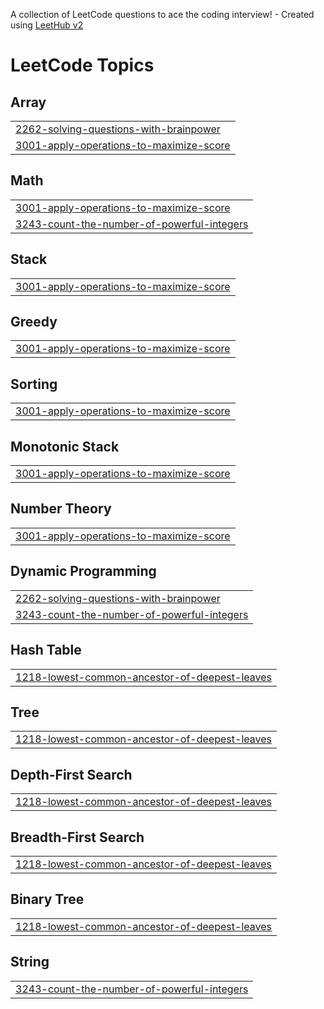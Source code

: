A collection of LeetCode questions to ace the coding interview! - Created using [LeetHub v2](https://github.com/arunbhardwaj/LeetHub-2.0)
<!---LeetCode Topics Start-->
# LeetCode Topics
## Array
|  |
| ------- |
| [2262-solving-questions-with-brainpower](https://github.com/Dev-Destructor/leetcode-problem-solving/tree/master/2262-solving-questions-with-brainpower) |
| [3001-apply-operations-to-maximize-score](https://github.com/Dev-Destructor/leetcode-problem-solving/tree/master/3001-apply-operations-to-maximize-score) |
## Math
|  |
| ------- |
| [3001-apply-operations-to-maximize-score](https://github.com/Dev-Destructor/leetcode-problem-solving/tree/master/3001-apply-operations-to-maximize-score) |
| [3243-count-the-number-of-powerful-integers](https://github.com/Dev-Destructor/leetcode-problem-solving/tree/master/3243-count-the-number-of-powerful-integers) |
## Stack
|  |
| ------- |
| [3001-apply-operations-to-maximize-score](https://github.com/Dev-Destructor/leetcode-problem-solving/tree/master/3001-apply-operations-to-maximize-score) |
## Greedy
|  |
| ------- |
| [3001-apply-operations-to-maximize-score](https://github.com/Dev-Destructor/leetcode-problem-solving/tree/master/3001-apply-operations-to-maximize-score) |
## Sorting
|  |
| ------- |
| [3001-apply-operations-to-maximize-score](https://github.com/Dev-Destructor/leetcode-problem-solving/tree/master/3001-apply-operations-to-maximize-score) |
## Monotonic Stack
|  |
| ------- |
| [3001-apply-operations-to-maximize-score](https://github.com/Dev-Destructor/leetcode-problem-solving/tree/master/3001-apply-operations-to-maximize-score) |
## Number Theory
|  |
| ------- |
| [3001-apply-operations-to-maximize-score](https://github.com/Dev-Destructor/leetcode-problem-solving/tree/master/3001-apply-operations-to-maximize-score) |
## Dynamic Programming
|  |
| ------- |
| [2262-solving-questions-with-brainpower](https://github.com/Dev-Destructor/leetcode-problem-solving/tree/master/2262-solving-questions-with-brainpower) |
| [3243-count-the-number-of-powerful-integers](https://github.com/Dev-Destructor/leetcode-problem-solving/tree/master/3243-count-the-number-of-powerful-integers) |
## Hash Table
|  |
| ------- |
| [1218-lowest-common-ancestor-of-deepest-leaves](https://github.com/Dev-Destructor/leetcode-problem-solving/tree/master/1218-lowest-common-ancestor-of-deepest-leaves) |
## Tree
|  |
| ------- |
| [1218-lowest-common-ancestor-of-deepest-leaves](https://github.com/Dev-Destructor/leetcode-problem-solving/tree/master/1218-lowest-common-ancestor-of-deepest-leaves) |
## Depth-First Search
|  |
| ------- |
| [1218-lowest-common-ancestor-of-deepest-leaves](https://github.com/Dev-Destructor/leetcode-problem-solving/tree/master/1218-lowest-common-ancestor-of-deepest-leaves) |
## Breadth-First Search
|  |
| ------- |
| [1218-lowest-common-ancestor-of-deepest-leaves](https://github.com/Dev-Destructor/leetcode-problem-solving/tree/master/1218-lowest-common-ancestor-of-deepest-leaves) |
## Binary Tree
|  |
| ------- |
| [1218-lowest-common-ancestor-of-deepest-leaves](https://github.com/Dev-Destructor/leetcode-problem-solving/tree/master/1218-lowest-common-ancestor-of-deepest-leaves) |
## String
|  |
| ------- |
| [3243-count-the-number-of-powerful-integers](https://github.com/Dev-Destructor/leetcode-problem-solving/tree/master/3243-count-the-number-of-powerful-integers) |
<!---LeetCode Topics End-->